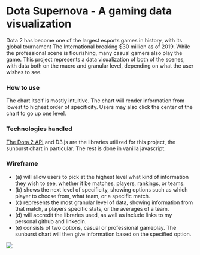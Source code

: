 # Dota Supernova - A gaming data visualization

Dota 2 has become one of the largest esports games in history, with its global tournament The International breaking $30 million as of 2019. While the professional scene is flourishing, many casual gamers also play the game. This project represents a data visualization of both of the scenes, with data both on the macro and granular level, depending on what the user wishes to see.

<h3>How to use</h3>

The chart itself is mostly intuitive. The chart will render information from lowest to highest order of specificity. Users may also click the center of the chart to go up one level.

<h3>Technologies handled</h3>

<a href="https://docs.opendota.com/#section/Introduction">The Dota 2 API</a> and D3.js are the libraries utilized for this project, the sunburst chart in particular. The rest is done in vanilla javascript.

<h3>Wireframe</h3>
<ul>
  <li>(a) will allow users to pick at the highest level what kind of information they wish to see, whether it be matches, players, rankings, or teams.</li>
  <li>(b) shows the next level of specificity, showing options such as which player to choose from, what team, or a specific match.</li>
  <li>(c) represents the most granular level of data, showing information from that match, a players specific stats, or the averages of a team.</li>
  <li>(d) will accredit the libraries used, as well as include links to my personal github and linkedin.</li>
  <li>(e) consists of two options, casual or professional gameplay. The sunburst chart will then give information based on the specified option.</li>
</ul>
<img src="https://frapwithfriends1-seeds.s3.amazonaws.com/Screen+Shot+2019-10-14+at+8.21.56+PM.png" />
